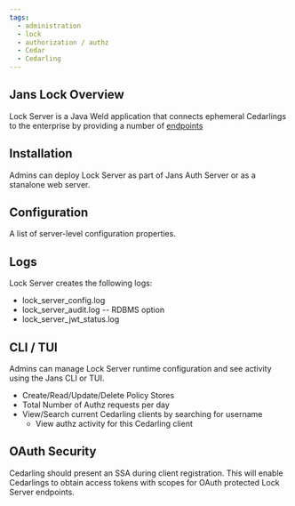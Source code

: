 ```yaml
---
tags:
  - administration
  - lock
  - authorization / authz
  - Cedar
  - Cedarling
---
```



## Jans Lock Overview

Lock Server is a Java Weld application that connects ephemeral Cedarlings to the enterprise by 
providing a number of [endpoints](https://gluu.org/swagger-ui/?url=https://raw.githubusercontent.com/JanssenProject/jans/main/jans-lock/lock-master.yaml)

## Installation 

Admins can deploy Lock Server as part of Jans Auth Server or as a stanalone 
web server.

## Configuration 

A list of server-level configuration properties.

## Logs 

Lock Server creates the following logs:

* lock_server_config.log
* lock_server_audit.log -- RDBMS option
* lock_server_jwt_status.log 

## CLI / TUI 

Admins can manage Lock Server runtime configuration and see activity using the 
Jans CLI or TUI.

- Create/Read/Update/Delete Policy Stores
- Total Number of Authz requests per day
- View/Search current Cedarling clients by searching for username
    - View authz activity for this Cedarling client

## OAuth Security

Cedarling should present an SSA during client registration. This will enable 
Cedarlings to obtain access tokens with scopes for OAuth protected Lock Server 
endpoints.